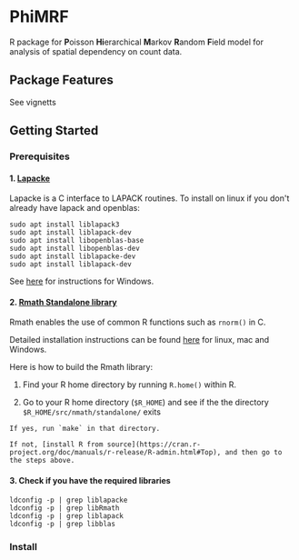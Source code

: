 # PhiMRF
R package for **P**oisson **Hi**erarchical **M**arkov **R**andom **F**ield model for analysis of spatial dependency on count data.

## Package Features
See vignetts


## Getting Started
### Prerequisites
#### 1. [Lapacke](https://www.netlib.org/lapack/lapacke.html)

Lapacke is a C interface to LAPACK routines.
To install on linux if you don't already have lapack and openblas:
```
sudo apt install liblapack3 
sudo apt install liblapack-dev 
sudo apt install libopenblas-base 
sudo apt install libopenblas-dev 
sudo apt install liblapacke-dev 
sudo apt install liblapack-dev
``` 
See [here](https://icl.cs.utk.edu/lapack-for-windows/lapack/#lapacke) for instructions for Windows.

#### 2. [Rmath Standalone library](https://cran.r-project.org/doc/manuals/R-exts.html#Standalone-Mathlib)

Rmath enables the use of common R functions such as `rnorm()` in C.

Detailed installation instructions can be found [here](https://colinfay.me/r-installation-administration/the-standalone-rmath-library.html) for linux, mac and Windows.

Here is how to build the Rmath library:

   1. Find your R home directory by running `R.home()` within R.

   2. Go to your R home directory (`$R_HOME`) and see if the the directory `$R_HOME/src/nmath/standalone/` exits 

    If yes, run `make` in that directory.

    If not, [install R from source](https://cran.r-project.org/doc/manuals/r-release/R-admin.html#Top), and then go to the steps above.


#### 3. Check if you have the required libraries

```
ldconfig -p | grep liblapacke
ldconfig -p | grep libRmath
ldconfig -p | grep liblapack
ldconfig -p | grep libblas
```
### Install



